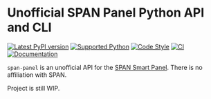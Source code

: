 # Unofficial SPAN Panel Python API and CLI

[![Latest PyPI version](https://img.shields.io/pypi/v/span-panel)](https://pypi.org/project/span-panel/) [![Supported Python](https://img.shields.io/pypi/pyversions/span-panel)](https://pypi.org/project/span-panel/) [![Code Style](https://img.shields.io/badge/code%20style-black-000000.svg)](https://github.com/psf/black) [![CI](https://github.com/AngellusMortis/span-panel/actions/workflows/ci.yaml/badge.svg)](https://github.com/AngellusMortis/pyunifiprotect/actions/workflows/ci.yaml) [![Documentation](https://github.com/AngellusMortis/span-panel/actions/workflows/pages/pages-build-deployment/badge.svg)](https://angellusmortis.github.io/span-panel/)

`span-panel` is an unofficial API for the [SPAN Smart Panel](https://www.span.io/panel). There is no affiliation with SPAN.

Project is still WIP.
